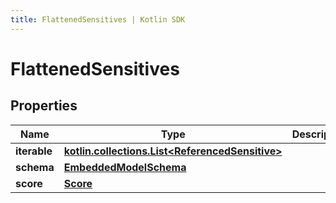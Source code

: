 ```yaml
---
title: FlattenedSensitives | Kotlin SDK
---
```



# FlattenedSensitives

## Properties
Name | Type | Description | Notes
------------ | ------------- | ------------- | -------------
**iterable** | [**kotlin.collections.List&lt;ReferencedSensitive&gt;**](ReferencedSensitive) |  | 
**schema** | [**EmbeddedModelSchema**](EmbeddedModelSchema) |  |  [optional]
**score** | [**Score**](Score) |  |  [optional]



